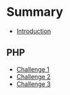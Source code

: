 # Summary

* [Introduction](README.md)

## PHP

* [Challenge 1](php/challenge-1.md)
* [Challenge 2](php/challenge-2.md)
* [Challenge 3](php/challenge-3.md)

